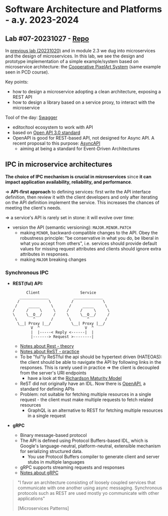 # Software Architecture and Platforms - a.y. 2023-2024

## Lab #07-20231027 - [Repo](https://github.com/pslab-unibo/sap-2023-2024.git) 

In [previous lab (20231020)](https://github.com/pslab-unibo/sap-2023-2024/blob/master/Labs/Lab-06-20231020/README.md) and in module 2.3 we dug into microservices and the design of microservices. In this lab, we see the design and prototype implementation of a simple example/system based on microservice architecture: the [Cooperative PixelArt System](https://docs.google.com/document/d/1tZgkVA_i08DHmW3Wnpnq-AIvbmVA3CMiGn1aWEBDZYM/edit?usp=sharing) (same example seen in PCD course). 

Key points:
- how to design a microservice adopting a clean architecture, exposing a REST API
- how to design a library based on a service proxy, to interact with the microservice

Tool of the day: [Swagger](https://swagger.io/)
- editor/tool ecosystem to work with API
- based on [Open API 3.0 standard](https://www.openapis.org/)
- OpenAPI is good for REST-based API, not designed for Async API. A recent proposal to this purpose: [AsyncAPI](https://www.asyncapi.com/)
    - aiming at being a standard for Event-Driven Architectures

## IPC in microservice architectures

**The choice of IPC mechanism is crucial in microservices** since **it can impact application availability, reliability, and performance**.

=> **API-first approach** to defining services: first write the API interface definition, then review it with the client developers and only after iterating on the API definition implement the service.
This increases the chances of meeting the client's needs.

=> a service's API is rarely set in stone: it will evolve over time:
- version the API (semantic versioning): `MAJOR.MINOR.PATCH`
  - making `MINOR`, backward-compatible changes to the API. Obey the robustness principle: "be conservative in what you do, be liberal in what you accept from others", i.e. services should provide default values for missing request attributes and clients should ignore extra attributes in responses.
  - making `MAJOR` breaking changes

### Synchronous IPC

- **REST(ful) API:**
  ```plaintext
        Client                  Service
     _____________           _____________
    /             \         /             \
   /     _____     \       /     _____     \
  /     /     \     \     /     /     \     \
  \     \__O__/     /     \     \__O__/     /
   \       ^       /       \       ^       /
    \__| Proxy |__/         \__| Proxy |__/
          V  ^                    V  ^
          |  |-----< Reply <------|  |
          |-------> Request >--------|
  ```
    - [Notes about Rest - theory](https://tassiluca.github.io/distributed-systems-notes/notes/09-rest.html)
    - [Notes about ReST - practice](https://tassiluca.github.io/distributed-systems-notes/notes/lab06-web-services.html)
    - To be "ful"ly ReSTful the api should be hypertext driven (HATEOAS): the client should be able to navigate the API by following links in the responses. This is rarely used in practice => the client is decoupled from the server's URI endpoints
      - have a look at the [Richardson Maturity Model](https://martinfowler.com/articles/richardsonMaturityModel.html)
    - ReST did not originally have an IDL. Now there is [OpenAPI](https://www.openapis.org/), a standard for defining APIs
    - Problem: not suitable for fetching multiple resources in a single request - the client must make multiple requests to fetch related resources
      - GraphQL is an alternative to REST for fetching multiple resources in a single request

- **gRPC**
  - Binary message-based protocol
  - The API is defined using Protocol Buffers-based IDL, which is Google's language-neutral, platform-neutral, extensible mechanism for serializing structured data.
    - You use Protocol Buffers compiler to generate client and server stubs in multiple languages
  - gRPC supports streaming requests and responses
  - [Notes about gRPC](https://tassiluca.github.io/distributed-systems-notes/notes/lab08-gRPC.html)

> "I favor an architecture consisting of loosely coupled services that communicate with one another using async messaging. Synchronous protocols such as REST are used mostly yo communicate with other applications"
> 
> [Microservices Patterns]
